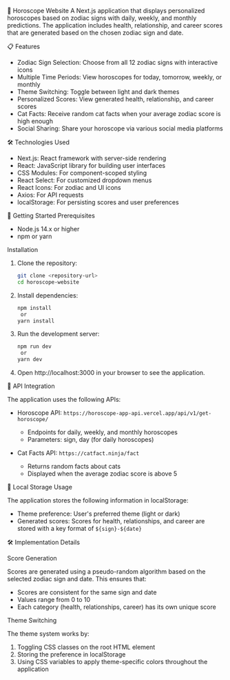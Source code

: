  🌟 Horoscope Website
A Next.js application that displays personalized horoscopes based on zodiac signs with daily, weekly, and monthly predictions. The application includes health, relationship, and career scores that are generated based on the chosen zodiac sign and date.

 📋 Features
- Zodiac Sign Selection: Choose from all 12 zodiac signs with interactive icons
- Multiple Time Periods: View horoscopes for today, tomorrow, weekly, or monthly
- Theme Switching: Toggle between light and dark themes
- Personalized Scores: View generated health, relationship, and career scores
- Cat Facts: Receive random cat facts when your average zodiac score is high enough
- Social Sharing: Share your horoscope via various social media platforms

 🛠️ Technologies Used
- Next.js: React framework with server-side rendering
- React: JavaScript library for building user interfaces
- CSS Modules: For component-scoped styling
- React Select: For customized dropdown menus
- React Icons: For zodiac and UI icons
- Axios: For API requests
- localStorage: For persisting scores and user preferences


 🚀 Getting Started
Prerequisites

- Node.js 14.x or higher
- npm or yarn

 Installation

1. Clone the repository:
   ```bash
   git clone <repository-url>
   cd horoscope-website
   ```

2. Install dependencies:
   ```bash
   npm install
    or
   yarn install
   ```

3. Run the development server:
   ```bash
   npm run dev
    or
   yarn dev
   ```

4. Open http://localhost:3000 in your browser to see the application.

 🔄 API Integration

The application uses the following APIs:

- Horoscope API: `https://horoscope-app-api.vercel.app/api/v1/get-horoscope/`
  - Endpoints for daily, weekly, and monthly horoscopes
  - Parameters: sign, day (for daily horoscopes)

- Cat Facts API: `https://catfact.ninja/fact`
  - Returns random facts about cats
  - Displayed when the average zodiac score is above 5

 💾 Local Storage Usage

The application stores the following information in localStorage:

- Theme preference: User's preferred theme (light or dark)
- Generated scores: Scores for health, relationships, and career are stored with a key format of `${sign}-${date}`

 🛠️ Implementation Details

 Score Generation

Scores are generated using a pseudo-random algorithm based on the selected zodiac sign and date. This ensures that:
- Scores are consistent for the same sign and date
- Values range from 0 to 10
- Each category (health, relationships, career) has its own unique score

 Theme Switching

The theme system works by:
1. Toggling CSS classes on the root HTML element
2. Storing the preference in localStorage
3. Using CSS variables to apply theme-specific colors throughout the application
